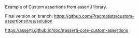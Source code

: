 Example of Custom assertions from assertJ library.  

Final version on branch: https://github.com/Pragmatists/custom-assertions/tree/solution
  
  
https://assertj.github.io/doc/#assertj-core-custom-assertions
